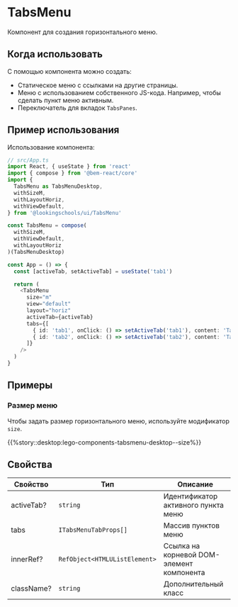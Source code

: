 # TabsMenu

Компонент для создания горизонтального меню.

## Когда использовать

С помощью компонента можно создать:

- Статическое меню с ссылками на другие страницы.
- Меню с использованием собственного JS-кода. Например, чтобы сделать пункт меню активным.
- Переключатель для вкладок `TabsPanes`.

## Пример использования

Использование компонента:

```ts
// src/App.ts
import React, { useState } from 'react'
import { compose } from '@bem-react/core'
import {
  TabsMenu as TabsMenuDesktop,
  withSizeM,
  withLayoutHoriz,
  withViewDefault,
} from '@lookingschools/ui/TabsMenu'

const TabsMenu = compose(
  withSizeM,
  withViewDefault,
  withLayoutHoriz
)(TabsMenuDesktop)

const App = () => {
  const [activeTab, setActiveTab] = useState('tab1')

  return (
    <TabsMenu
      size="m"
      view="default"
      layout="horiz"
      activeTab={activeTab}
      tabs={[
        { id: 'tab1', onClick: () => setActiveTab('tab1'), content: 'Tab 1' },
        { id: 'tab2', onClick: () => setActiveTab('tab2'), content: 'Tab 2' },
      ]}
    />
  )
}
```

## Примеры

### Размер меню

Чтобы задать размер горизонтального меню, используйте модификатор `size`.

{{%story::desktop:lego-components-tabsmenu-desktop--size%}}

## Свойства

| Свойство   | Тип                           | Описание                                  |
| ---------- | ----------------------------- | ----------------------------------------- |
| activeTab? | `string`                      | Идентификатор активного пункта меню       |
| tabs       | `ITabsMenuTabProps[]`         | Массив пунктов меню                       |
| innerRef?  | `RefObject<HTMLUListElement>` | Ссылка на корневой DOM-элемент компонента |
| className? | `string`                      | Дополнительный класс                      |
